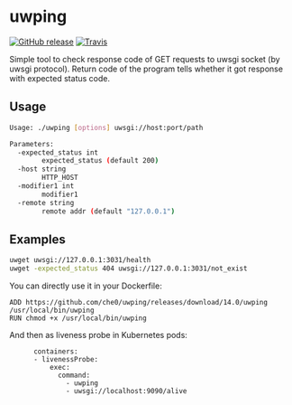 # uwping

[![GitHub release](https://img.shields.io/github/release/che0/uwping.svg?style=flat-square)](https://github.com/che0/uwping/releases)
[![Travis](https://img.shields.io/travis/che0/uwping.svg?style=flat-square)](https://travis-ci.org/che0/uwping)

Simple tool to check response code of GET requests to uwsgi socket (by uwsgi protocol). Return code of the program tells whether it got response with expected status code.

## Usage

```bash
Usage: ./uwping [options] uwsgi://host:port/path

Parameters:
  -expected_status int
        expected_status (default 200)
  -host string
        HTTP_HOST
  -modifier1 int
        modifier1
  -remote string
        remote addr (default "127.0.0.1")
```

## Examples

```bash
uwget uwsgi://127.0.0.1:3031/health
uwget -expected_status 404 uwsgi://127.0.0.1:3031/not_exist

```

You can directly use it in your Dockerfile:
```
ADD https://github.com/che0/uwping/releases/download/14.0/uwping /usr/local/bin/uwping
RUN chmod +x /usr/local/bin/uwping
```

And then as liveness probe in Kubernetes pods:
```
      containers:
      - livenessProbe:
          exec:
            command:
              - uwping
              - uwsgi://localhost:9090/alive
```
